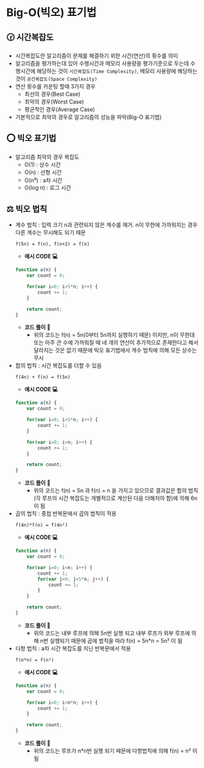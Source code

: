 # Big-O(빅오) 표기법

## 🕝 시간복잡도
- 시간복잡도란 알고리즘이 문제를 해결하기 위한 시간(연산)의 횟수를 의미
- 알고리즘을 평가하는데 있어 수행시간과 메모리 사용량을 평가기준으로 두는데 수행시간에 해당하는 것이 `시간복잡도(Time Complexity)`, 메모리 사용량에 해당하는 것이 `공간복잡도(Space Complexity)`
- 연산 횟수를 카운팅 할때 3가지 경우
    - 최선의 경우(Best Case)
    - 최악의 경우(Worst Case)
    - 평균적인 경우(Average Case)
- 기본적으로 최악의 경우로 알고리즘의 성능을 파악(Big-O 표기법)


## ⭕️ 빅오 표기법
- 알고리즘 최악의 경우 복잡도
    - O(1) : 상수 시간
    - O(n) : 선형 시간
    - O(n<sup>a</sup>) : a차 시간
    - O(log n) : 로그 시간

## ⚖️ 빅오 법칙
- 계수 법칙 : 입력 크기 n과 관련되지 않은 계수를 제거. n이 무한에 가까워지는 경우 다른 계수는 무시해도 되기 때문  
    ```
    f(5n) = f(n), f(n+2) = f(n)
    ```
    - **예시 CODE 💻**  
    ``` javascript
    function a(n) {
        var count = 0;

        for(var i=0; i<5*n; i++) {
            count += 1;
        }

        return count;
    }
    ```
    - **코드 풀이 📝**  
        - 위의 코드는 f(n) = 5n(0부터 5n까지 실행하기 때문) 이지만, n이 무한대 또는 아주 큰 수에 가까워질 때 네 개의 연산이 추가적으로 존재한다고 해서 달라지는 것은 없기 때문에 빅오 표기법에서 계수 법칙에 의해 모든 상수는 무시
- 합의 법칙 : 시간 복잡도를 더할 수 있음
    ```
    f(4n) + f(n) = f(5n)
    ```
    - **예시 CODE 💻**  
    ``` javascript
    function a(n) {
        var count = 0;

        for(var i=0; i<5*n; i++) {
            count += 1;
        }

        for(var i=0; i<n; i++) {
            count += 1;
        }

        return count;
    }
    ```
    - **코드 풀이 📝**  
        - 위의 코드는 f(n) = 5n 과 f(n) = n 을 가지고 있으므로 결과값은 합의 법칙(각 루프의 시간 복잡도는 개별적으로 계산된 다음 더해저야 함)에 의해 6n이 됨
- 곱의 법칙 : 중첩 반복문에서 곱의 법칙이 적용
    ```
    f(4n)*f(n) = f(4n²)
    ```
    - **예시 CODE 💻**  
    ``` javascript
    function a(n) {
        var count = 0;

        for(var i=0; i<n; i++) {
            count += 1;
            for(var j=0; j<5*n; j++) {
                count += 1;
            }
        }

        return count;
    }
    ```
    - **코드 풀이 📝**  
        - 위의 코드는 내부 루프에 의해 5n번 실행 되고 내부 루프가 외부 루프에 의해 n번 실행되기 때문에 곱에 법칙을 따라 f(n) = 5n*n = 5n² 이 됨
- 다항 법칙 : a차 시간 복잡도를 지닌 반복문에서 적용
    ```
    f(n*n) = f(n²)
    ```
    - **예시 CODE 💻**  
    ``` javascript
    function a(n) {
        var count = 0;

        for(var i=0; i<n*n; i++) {
            count += 1;
        }

        return count;
    }
    ```
    - **코드 풀이 📝**  
        - 위의 코드는 루프가 n*n번 실행 되기 때문에 다항법칙에 의해 f(n) = n² 이 됨

